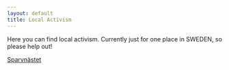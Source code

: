 ```yaml
---
layout: default
title: Local Activism
---
```


Here you can find local activism. Currently just for one place in SWEDEN, so please help out!

[Sparvnästet](http://sparvnastet.org)
